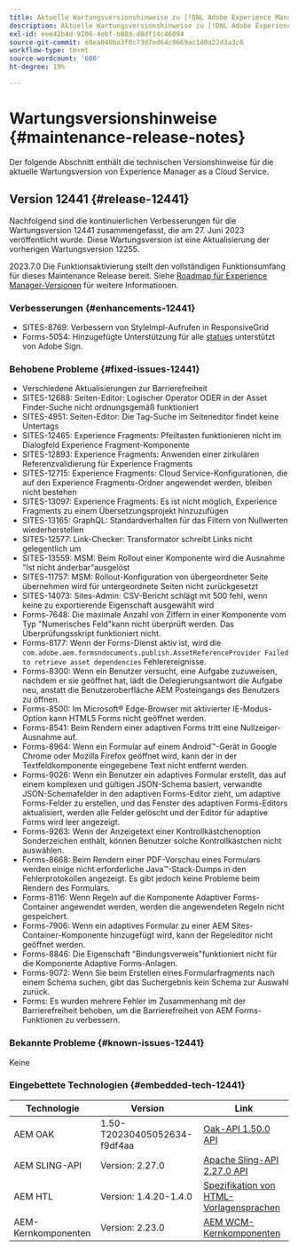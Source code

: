 ```yaml
---
title: Aktuelle Wartungsversionshinweise zu [!DNL Adobe Experience Manager] as a Cloud Service.
description: Aktuelle Wartungsversionshinweise zu [!DNL Adobe Experience Manager] as a Cloud Service.
exl-id: eee42b4d-9206-4ebf-b88d-d8df14c46094
source-git-commit: e8ea040ba3f8c73d7ed64c9669ac1d0a22d3a3c8
workflow-type: tm+mt
source-wordcount: '600'
ht-degree: 19%

---
```


# Wartungsversionshinweise {#maintenance-release-notes}

Der folgende Abschnitt enthält die technischen Versionshinweise für die aktuelle Wartungsversion von Experience Manager as a Cloud Service.

## Version 12441 {#release-12441}

Nachfolgend sind die kontinuierlichen Verbesserungen für die Wartungsversion 12441 zusammengefasst, die am 27. Juni 2023 veröffentlicht wurde. Diese Wartungsversion ist eine Aktualisierung der vorherigen Wartungsversion 12255.

2023.7.0 Die Funktionsaktivierung stellt den vollständigen Funktionsumfang für dieses Maintenance Release bereit. Siehe [Roadmap für Experience Manager-Versionen](https://experienceleague.adobe.com/docs/experience-manager-release-information/aem-release-updates/update-releases-roadmap.html?lang=de) für weitere Informationen.

### Verbesserungen {#enhancements-12441}

- SITES-8769: Verbessern von StyleImpl-Aufrufen in ResponsiveGrid
- Forms-5054: Hinzugefügte Unterstützung für alle [statues](https://opensource.adobe.com/acrobat-sign/acrobat_sign_events/webhookeventsagreements.html) unterstützt von Adobe Sign.

### Behobene Probleme {#fixed-issues-12441}

- Verschiedene Aktualisierungen zur Barrierefreiheit
- SITES-12688: Seiten-Editor: Logischer Operator ODER in der Asset Finder-Suche nicht ordnungsgemäß funktioniert
- SITES-4951: Seiten-Editor: Die Tag-Suche im Seiteneditor findet keine Untertags
- SITES-12465: Experience Fragments: Pfeiltasten funktionieren nicht im Dialogfeld Experience Fragment-Komponente
- SITES-12893: Experience Fragments: Anwenden einer zirkulären Referenzvalidierung für Experience Fragments
- SITES-12715: Experience Fragments: Cloud Service-Konfigurationen, die auf den Experience Fragments-Ordner angewendet werden, bleiben nicht bestehen
- SITES-13097: Experience Fragments: Es ist nicht möglich, Experience Fragments zu einem Übersetzungsprojekt hinzuzufügen
- SITES-13165: GraphQL: Standardverhalten für das Filtern von Nullwerten wiederherstellen
- SITES-12577: Link-Checker: Transformator schreibt Links nicht gelegentlich um
- SITES-13559: MSM: Beim Rollout einer Komponente wird die Ausnahme &quot;Ist nicht änderbar&quot;ausgelöst
- SITES-11757: MSM: Rollout-Konfiguration von übergeordneter Seite übernehmen wird für untergeordnete Seiten nicht zurückgesetzt
- SITES-14073: Sites-Admin: CSV-Bericht schlägt mit 500 fehl, wenn keine zu exportierende Eigenschaft ausgewählt wird
- Forms-7648: Die maximale Anzahl von Ziffern in einer Komponente vom Typ &quot;Numerisches Feld&quot;kann nicht überprüft werden. Das Überprüfungsskript funktioniert nicht.
- Forms-8177: Wenn der Forms-Dienst aktiv ist, wird die `com.adobe.aem.formsndocuments.publish.AssetReferenceProvider Failed to retrieve asset dependencies` Fehlerereignisse.
- Forms-8300: Wenn ein Benutzer versucht, eine Aufgabe zuzuweisen, nachdem er sie geöffnet hat, lädt die Delegierungsantwort die Aufgabe neu, anstatt die Benutzeroberfläche AEM Posteingangs des Benutzers zu öffnen.
- Forms-8500: Im Microsoft® Edge-Browser mit aktivierter IE-Modus-Option kann HTML5 Forms nicht geöffnet werden.
- Forms-8541: Beim Rendern einer adaptiven Forms tritt eine Nullzeiger-Ausnahme auf.
- Forms-8964: Wenn ein Formular auf einem Android™-Gerät in Google Chrome oder Mozilla Firefox geöffnet wird, kann der in der Textfeldkomponente eingegebene Text nicht entfernt werden.
- Forms-9026: Wenn ein Benutzer ein adaptives Formular erstellt, das auf einem komplexen und gültigen JSON-Schema basiert, verwandte JSON-Schemafelder in den adaptiven Forms-Editor zieht, um adaptive Forms-Felder zu erstellen, und das Fenster des adaptiven Forms-Editors aktualisiert, werden alle Felder gelöscht und der Editor für adaptive Forms wird leer angezeigt.
- Forms-9263: Wenn der Anzeigetext einer Kontrollkästchenoption Sonderzeichen enthält, können Benutzer solche Kontrollkästchen nicht auswählen.
- Forms-8668: Beim Rendern einer PDF-Vorschau eines Formulars werden einige nicht erforderliche Java™-Stack-Dumps in den Fehlerprotokollen angezeigt. Es gibt jedoch keine Probleme beim Rendern des Formulars.
- Forms-8116: Wenn Regeln auf die Komponente Adaptiver Forms-Container angewendet werden, werden die angewendeten Regeln nicht gespeichert.
- Forms-7906: Wenn ein adaptives Formular zu einer AEM Sites-Container-Komponente hinzugefügt wird, kann der Regeleditor nicht geöffnet werden.
- Forms-8846: Die Eigenschaft &quot;Bindungsverweis&quot;funktioniert nicht für die Komponente Adaptive Forms-Anlagen.
- Forms-9072: Wenn Sie beim Erstellen eines Formularfragments nach einem Schema suchen, gibt das Suchergebnis kein Schema zur Auswahl zurück.
- Forms: Es wurden mehrere Fehler im Zusammenhang mit der Barrierefreiheit behoben, um die Barrierefreiheit von AEM Forms-Funktionen zu verbessern.

### Bekannte Probleme {#known-issues-12441}

Keine

### Eingebettete Technologien {#embedded-tech-12441}

| Technologie | Version | Link |
|---|---|---|
| AEM OAK | 1.50-T20230405052634-f9df4aa | [Oak-API 1.50.0 API](https://www.javadoc.io/doc/org.apache.jackrabbit/oak-api/1.50.0/index.html) |
| AEM SLING-API | Version: 2.27.0 | [Apache Sling-API 2.27.0 API](https://www.javadoc.io/doc/org.apache.sling/org.apache.sling.api/latest/index.html) |
| AEM HTL | Version: 1.4.20-1.4.0 | [Spezifikation von HTML-Vorlagensprachen](https://github.com/adobe/htl-spec) |
| AEM-Kernkomponenten | Version: 2.23.0 | [AEM WCM-Kernkomponenten](https://github.com/adobe/aem-core-wcm-components) |
